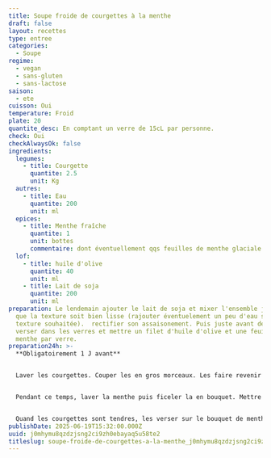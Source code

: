 ```yaml
---
title: Soupe froide de courgettes à la menthe
draft: false
layout: recettes
type: entree
categories:
  - Soupe
regime:
  - vegan
  - sans-gluten
  - sans-lactose
saison:
  - ete
cuisson: Oui
temperature: Froid
plate: 20
quantite_desc: En comptant un verre de 15cL par personne.
check: Oui
checkAlwaysOk: false
ingredients:
  legumes:
    - title: Courgette
      quantite: 2.5
      unit: Kg
  autres:
    - title: Eau
      quantite: 200
      unit: ml
  epices:
    - title: Menthe fraîche
      quantite: 1
      unit: bottes
      commentaire: dont éventuellement qqs feuilles de menthe glaciale
  lof:
    - title: huile d'olive
      quantite: 40
      unit: ml
    - title: Lait de soja
      quantite: 200
      unit: ml
preparation: Le lendemain ajouter le lait de soja et mixer l'ensemble jusqu'à ce
  que la texture soit bien lisse (rajouter éventuelement un peu d'eau selon la
  texture souhaitée).  rectifier son assaisonement. Puis juste avant de servir
  verser dans les verres et mettre un filet d'huile d'olive et une feuille de
  menthe par verre.
preparation24h: >-
  **Obligatoirement 1 J avant**


  Laver les courgettes. Couper les en gros morceaux. Les faire revenir rapidemment à feu fort dans 2 càs d'huile d'olive. Puis mettre sur feu doux, ajouter 20cL d'eau et placer la gaze de menthe sous les courgettes, saler, poivrer. Couvrir et laisser mijoter.


  Pendant ce temps, laver la menthe puis ficeler la en bouquet. Mettre de côté 20 petites feuilles de menthe pour la déco.


  Quand les courgettes sont tendres, les verser sur le bouquet de menthe. Refroidir et mettre au frais toute la nuit.
publishDate: 2025-06-19T15:32:00.000Z
uuid: j0mhymu8qzdzjsng2ci9zh0ebayaq5u58te2
titleslug: soupe-froide-de-courgettes-a-la-menthe_j0mhymu8qzdzjsng2ci9zh0ebayaq5u58te2
---
```

